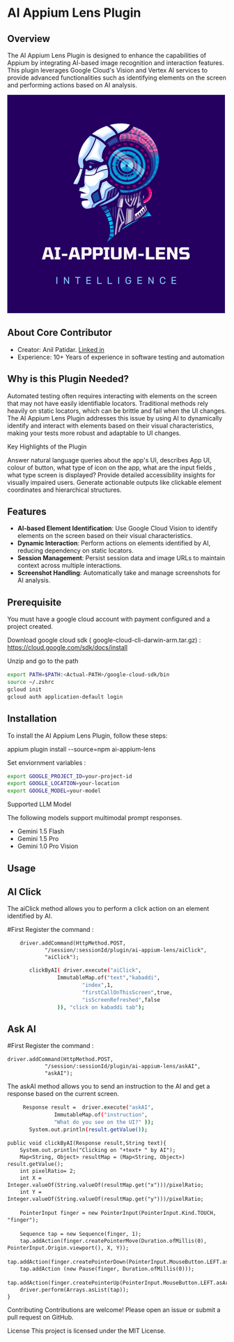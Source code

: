 # AI Appium Lens Plugin


## Overview

The AI Appium Lens Plugin is designed to enhance the capabilities of Appium by integrating AI-based image recognition and interaction features. This plugin leverages Google Cloud's Vision and Vertex AI services to provide advanced functionalities such as identifying elements on the screen and performing actions based on AI analysis.

![image](https://github.com/AnilPatidar/AI-Appium-Lens-Plugin/blob/main/AI-APPIUM-LENS.png)

## About Core Contributor

* Creator: Anil Patidar. [Linked in](https://in.linkedin.com/in/anilpatidar)
* Experience: 10+ Years of experience in software testing and automation
  


## Why is this Plugin Needed?

Automated testing often requires interacting with elements on the screen that may not have easily identifiable locators. Traditional methods rely heavily on static locators, which can be brittle and fail when the UI changes. The AI Appium Lens Plugin addresses this issue by using AI to dynamically identify and interact with elements based on their visual characteristics, making your tests more robust and adaptable to UI changes.

Key Highlights of the Plugin

Answer natural language queries about the app's UI, describes App UI, colour of button, what type of icon on the app, what are the input fields , what type screen is displayed?
Provide detailed accessibility insights for visually impaired users.
Generate actionable outputs like clickable element coordinates and hierarchical structures.

## Features

- **AI-based Element Identification**: Use Google Cloud Vision to identify elements on the screen based on their visual characteristics.
- **Dynamic Interaction**: Perform actions on elements identified by AI, reducing dependency on static locators.
- **Session Management**: Persist session data and image URLs to maintain context across multiple interactions.
- **Screenshot Handling**: Automatically take and manage screenshots for AI analysis.

## Prerequisite

You must have a google cloud account with payment configured and a project created.

Download google cloud sdk ( google-cloud-cli-darwin-arm.tar.gz) : https://cloud.google.com/sdk/docs/install

Unzip and go to the path

```sh
export PATH=$PATH:<Actual-PATH>/google-cloud-sdk/bin
source ~/.zshrc
gcloud init
gcloud auth application-default login

```

## Installation

To install the AI Appium Lens Plugin, follow these steps:

appium plugin install --source=npm ai-appium-lens

Set enviornment variables :

```sh
export GOOGLE_PROJECT_ID=your-project-id
export GOOGLE_LOCATION=your-location
export GOOGLE_MODEL=your-model
```
Supported LLM Model

The following models support multimodal prompt responses.
* Gemini 1.5 Flash
* Gemini 1.5 Pro
* Gemini 1.0 Pro Vision
  
## Usage

## AI Click

The aiClick method allows you to perform a click action on an element identified by AI.

#First Register the command : 

 
        driver.addCommand(HttpMethod.POST,
                "/session/:sessionId/plugin/ai-appium-lens/aiClick",
                "aiClick");
                

```sh
       clickByAI( driver.execute("aiClick",
                ImmutableMap.of("text","kabaddi",
                        "index",1,
                        "firstCallOnThisScreen",true,
                        "isScreenRefreshed",false
                )), "click on kabaddi tab");
```

## Ask AI

#First Register the command : 

    driver.addCommand(HttpMethod.POST,
                "/session/:sessionId/plugin/ai-appium-lens/askAI",
                "askAI");

The askAI method allows you to send an instruction to the AI and get a response based on the current screen.

```sh
     Response result =  driver.execute("askAI",
               ImmutableMap.of("instruction",
               "What do you see on the UI?" ));
       System.out.println(result.getValue());
```


    public void clickByAI(Response result,String text){
        System.out.println("Clicking on "+text+ " by AI");
        Map<String, Object> resultMap = (Map<String, Object>) result.getValue();
        int pixelRatio= 2;
        int X =  Integer.valueOf(String.valueOf(resultMap.get("x")))/pixelRatio;
        int Y =  Integer.valueOf(String.valueOf(resultMap.get("y")))/pixelRatio;

        PointerInput finger = new PointerInput(PointerInput.Kind.TOUCH, "finger");

        Sequence tap = new Sequence(finger, 1);
        tap.addAction(finger.createPointerMove(Duration.ofMillis(0), PointerInput.Origin.viewport(), X, Y));
        tap.addAction(finger.createPointerDown(PointerInput.MouseButton.LEFT.asArg()));
        tap.addAction (new Pause(finger, Duration.ofMillis(0)));
        tap.addAction(finger.createPointerUp(PointerInput.MouseButton.LEFT.asArg()));
        driver.perform(Arrays.asList(tap));
    }

Contributing
Contributions are welcome! Please open an issue or submit a pull request on GitHub.

License
This project is licensed under the MIT License.

